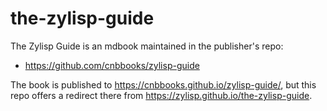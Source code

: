 # the-zylisp-guide

The Zylisp Guide is an mdbook maintained in the publisher's repo:
* https://github.com/cnbbooks/zylisp-guide

The book is published to https://cnbbooks.github.io/zylisp-guide/, but this repo offers a redirect there from https://zylisp.github.io/the-zylisp-guide.

